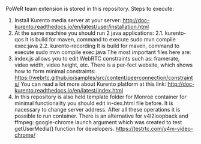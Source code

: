 PoWeR team extension is stored in this repository.
Steps to execute:
1.	Install Kurento media server at your server: http://doc-kurento.readthedocs.io/en/latest/user/installation.html
2.	At the same machine you should run 2 java applications:
2.1. kurento-qos It is build for maven, command to execute sudo mvn compile exec:java 
2.2. kurento-recording It is build for maven, command to execute sudo mvn compile exec:java
The most important files here are:
1.	index.js allows you to edit WebRTC constraints such as: framerate, video width, video height, etc. There is a per-fect website, which shows how to form minimal constraints: https://webrtc.github.io/samples/src/content/peerconnection/constraints/
You can read a lot more about Kurento platform at this link:
http://doc-kurento.readthedocs.io/en/latest/index.html
3.	In this repository is also held template folder for Monroe container for minimal functionality you should edit in-dex.html file before. It is nacessary to change server address.
After all these operations it is possible to run container.
There is an alternative for v4l2loopback and ffmpeg: google-chrome launch argument which was created to test getUserMedia() function for developers. https://testrtc.com/y4m-video-chrome/

